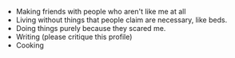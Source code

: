 - Making friends with people who aren't like me at all
- Living without things that people claim are necessary, like beds.
- Doing things purely because they scared me.
- Writing (please critique this profile)
- Cooking

